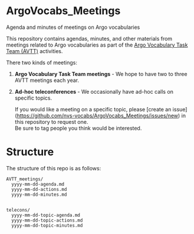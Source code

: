 # ArgoVocabs_Meetings
Agenda and minutes of meetings on Argo vocabularies

This repository contains agendas, minutes, and other materials from meetings related to Argo vocabularies as part of the [Argo Vocabulary Task Team (AVTT)](https://github.com/orgs/nvs-vocabs/teams/avtt) activities.

There two kinds of meetings:

1. **Argo Vocabulary Task Team meetings** - We hope to have two to three AVTT meetings each year.

2. **Ad-hoc teleconferences** - We occasionally have ad-hoc calls on specific topics.

    If you would like a meeting on a specific topic, please [create an issue] (https://github.com/nvs-vocabs/ArgoVocabs_Meetings/issues/new) in this repository to request one.  
    Be sure to tag people you think would be interested.

# Structure

The structure of this repo is as follows:

```
AVTT_meetings/
  yyyy-mm-dd-agenda.md 
  yyyy-mm-dd-actions.md
  yyyy-mm-dd-minutes.md
  
  
telecons/
  yyyy-mm-dd-topic-agenda.md
  yyyy-mm-dd-topic-actions.md
  yyyy-mm-dd-topic-minutes.md
```
